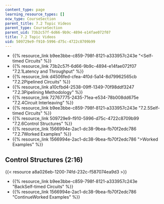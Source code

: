 ```yaml
---
content_type: page
learning_resource_types: []
ocw_type: CourseSection
parent_title: 7.2 Topic Videos
parent_type: CourseSection
parent_uid: 73b2c57f-6d66-9b9c-4894-e14fae072f07
title: 7.2 Topic Videos
uid: 509729e9-f910-5996-d75c-4722c8709b99
---
```


*   {{% resource_link b9ee3bbe-c859-798f-8121-a333957c243e "\<Self-timed Circuits" %}}
*   {{% resource_link 73b2c57f-6d66-9b9c-4894-e14fae072f07 "7.2.1Latency and Throughput" %}}
*   {{% resource_link d4506fed-cfea-4f0d-5a14-8d79962565cb "7.2.2Pipelined Circuits" %}}
*   {{% resource_link a10cfbd4-2538-09ff-1349-70f98ddf3247 "7.2.3Pipelining Methodology" %}}
*   {{% resource_link 72767775-2435-71ea-e534-78b008dd675e "7.2.4Circuit Interleaving" %}}
*   {{% resource_link b9ee3bbe-c859-798f-8121-a333957c243e "7.2.5Self-timed Circuits" %}}
*   {{% resource_link 509729e9-f910-5996-d75c-4722c8709b99 "7.2.6Control Structures" %}}
*   {{% resource_link 1566994e-2ac1-dc38-9bea-fb70f2edc786 "7.2.7Worked Examples" %}}
*   {{% resource_link 1566994e-2ac1-dc38-9bea-fb70f2edc786 "\>Worked Examples" %}}

Control Structures (2:16)
-------------------------

{{< resource a8a026eb-1200-74fd-232c-f587074ea9d3 >}}

*   {{% resource_link b9ee3bbe-c859-798f-8121-a333957c243e "BackSelf-timed Circuits" %}}
*   {{% resource_link 1566994e-2ac1-dc38-9bea-fb70f2edc786 "ContinueWorked Examples" %}}